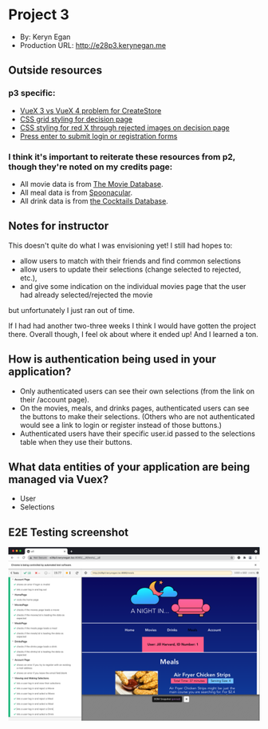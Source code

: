 
# Project 3
+ By: Keryn Egan
+ Production URL: <http://e28p3.kerynegan.me>

## Outside resources
### p3 specific:
+ [VueX 3 vs VueX 4 problem for CreateStore](https://stackoverflow.com/questions/64965307/getting-export-createstore-was-not-found-in-vuex-warning)
+ [CSS grid styling for decision page](https://codepen.io/danield770/pen/ERajZr)
+ [CSS styling for red X through rejected images on decision page](https://stackoverflow.com/questions/21956790/css-cross-through-an-element)
+ [Press enter to submit login or registration forms](https://vuejs.org/v2/guide/events.html#Key-Modifiers)

### I think it's important to reiterate these resources from p2, though they're noted on my credits page:
+ All movie data is from [The Movie Database](https://www.themoviedb.org/).
+ All meal data is from [Spoonacular](https://spoonacular.com/).
+ All drink data is from [the Cocktails Database](https://www.thecocktaildb.com/).


## Notes for instructor
This doesn't quite do what I was envisioning yet! I still had hopes to:

+ allow users to match with their friends and find common selections
+ allow users to update their selections (change selected to rejected, etc.),
+ and give some indication on the individual movies page that the user had already selected/rejected the movie

but unfortunately I just ran out of time. 

If I had had another two-three weeks I think I would have gotten the project there. 
Overall though, I feel ok about where it ended up! And I learned a ton.

## How is authentication being used in your application?
+ Only authenticated users can see their own selections (from the link on their /account page).
+ On the movies, meals, and drinks pages, authenticated users can see the buttons to make their selections. (Others who are not authenticated would see a link to login or register instead of those buttons.)
+ Authenticated users have their specific user.id passed to the selections table when they use their buttons.

## What data entities of your application are being managed via Vuex?
+ User
+ Selections

## E2E Testing screenshot
![Screenshot](https://github.com/kerynegan/e28/blob/main/p3/src/assets/images/Screenshot-e2etest-kerynegan.png?raw=true)
